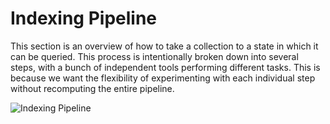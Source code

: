 # Indexing Pipeline

This section is an overview of how to take a collection
to a state in which it can be queried.
This process is intentionally broken down into several steps,
with a bunch of independent tools performing different tasks.
This is because we want the flexibility of experimenting with each
individual step without recomputing the entire pipeline.

![Indexing Pipeline](img/pipeline.jpg)
